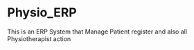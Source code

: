 # Physio_ERP
This is an ERP System that Manage Patient register and also all Physiotherapist action 

